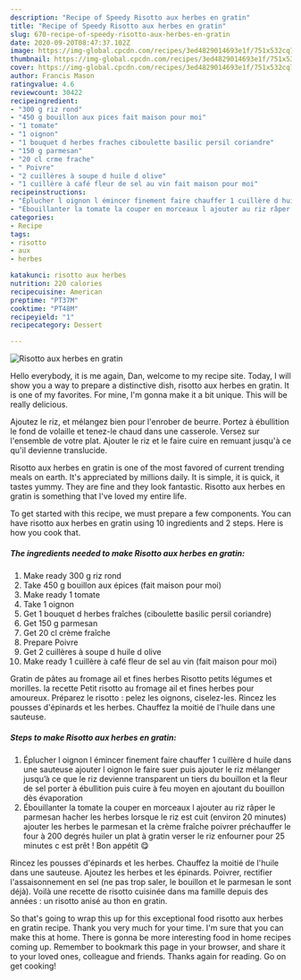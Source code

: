 ```yaml
---
description: "Recipe of Speedy Risotto aux herbes en gratin"
title: "Recipe of Speedy Risotto aux herbes en gratin"
slug: 670-recipe-of-speedy-risotto-aux-herbes-en-gratin
date: 2020-09-20T08:47:37.102Z
image: https://img-global.cpcdn.com/recipes/3ed4829014693e1f/751x532cq70/risotto-aux-herbes-en-gratin-photo-principale-de-la-recette.jpg
thumbnail: https://img-global.cpcdn.com/recipes/3ed4829014693e1f/751x532cq70/risotto-aux-herbes-en-gratin-photo-principale-de-la-recette.jpg
cover: https://img-global.cpcdn.com/recipes/3ed4829014693e1f/751x532cq70/risotto-aux-herbes-en-gratin-photo-principale-de-la-recette.jpg
author: Francis Mason
ratingvalue: 4.6
reviewcount: 30422
recipeingredient:
- "300 g riz rond"
- "450 g bouillon aux pices fait maison pour moi"
- "1 tomate"
- "1 oignon"
- "1 bouquet d herbes fraches ciboulette basilic persil coriandre"
- "150 g parmesan"
- "20 cl crme frache"
- " Poivre"
- "2 cuillères à soupe d huile d olive"
- "1 cuillère à café fleur de sel au vin fait maison pour moi"
recipeinstructions:
- "Éplucher l oignon l émincer finement faire chauffer 1 cuillère d huile dans une sauteuse ajouter l oignon le faire suer puis ajouter le riz mélanger jusqu’à ce que le riz devienne transparent un tiers du bouillon et la fleur de sel porter à ébullition puis cuire à feu moyen en ajoutant du bouillon dès évaporation"
- "Ébouillanter la tomate la couper en morceaux l ajouter au riz râper le parmesan hacher les herbes lorsque le riz est cuit (environ 20 minutes) ajouter les herbes le parmesan et la crème fraîche poivrer préchauffer le four à 200 degrés huiler un plat à gratin verser le riz enfourner pour 25 minutes c est prêt ! Bon appétit 😋"
categories:
- Recipe
tags:
- risotto
- aux
- herbes

katakunci: risotto aux herbes 
nutrition: 220 calories
recipecuisine: American
preptime: "PT37M"
cooktime: "PT48M"
recipeyield: "1"
recipecategory: Dessert

---
```



![Risotto aux herbes en gratin](https://img-global.cpcdn.com/recipes/3ed4829014693e1f/751x532cq70/risotto-aux-herbes-en-gratin-photo-principale-de-la-recette.jpg)

Hello everybody, it is me again, Dan, welcome to my recipe site. Today, I will show you a way to prepare a distinctive dish, risotto aux herbes en gratin. It is one of my favorites. For mine, I'm gonna make it a bit unique. This will be really delicious.

Ajoutez le riz, et mélangez bien pour l&#39;enrober de beurre. Portez à ébullition le fond de volaille et tenez-le chaud dans une casserole. Versez sur l&#39;ensemble de votre plat. Ajouter le riz et le faire cuire en remuant jusqu&#39;à ce qu&#39;il devienne translucide.

Risotto aux herbes en gratin is one of the most favored of current trending meals on earth. It's appreciated by millions daily. It is simple, it is quick, it tastes yummy. They are fine and they look fantastic. Risotto aux herbes en gratin is something that I've loved my entire life.


To get started with this recipe, we must prepare a few components. You can have risotto aux herbes en gratin using 10 ingredients and 2 steps. Here is how you cook that.

<!--inarticleads1-->

##### The ingredients needed to make Risotto aux herbes en gratin:

1. Make ready 300 g riz rond
1. Take 450 g bouillon aux épices (fait maison pour moi)
1. Make ready 1 tomate
1. Take 1 oignon
1. Get 1 bouquet d herbes fraîches (ciboulette basilic persil coriandre)
1. Get 150 g parmesan
1. Get 20 cl crème fraîche
1. Prepare  Poivre
1. Get 2 cuillères à soupe d huile d olive
1. Make ready 1 cuillère à café fleur de sel au vin (fait maison pour moi)


Gratin de pâtes au fromage ail et fines herbes Risotto petits légumes et morilles. la recette Petit risotto au fromage ail et fines herbes pour amoureux. Préparez le risotto : pelez les oignons, ciselez-les. Rincez les pousses d&#39;épinards et les herbes. Chauffez la moitié de l&#39;huile dans une sauteuse. 

<!--inarticleads2-->

##### Steps to make Risotto aux herbes en gratin:

1. Éplucher l oignon l émincer finement faire chauffer 1 cuillère d huile dans une sauteuse ajouter l oignon le faire suer puis ajouter le riz mélanger jusqu’à ce que le riz devienne transparent un tiers du bouillon et la fleur de sel porter à ébullition puis cuire à feu moyen en ajoutant du bouillon dès évaporation
1. Ébouillanter la tomate la couper en morceaux l ajouter au riz râper le parmesan hacher les herbes lorsque le riz est cuit (environ 20 minutes) ajouter les herbes le parmesan et la crème fraîche poivrer préchauffer le four à 200 degrés huiler un plat à gratin verser le riz enfourner pour 25 minutes c est prêt ! Bon appétit 😋


Rincez les pousses d&#39;épinards et les herbes. Chauffez la moitié de l&#39;huile dans une sauteuse. Ajoutez les herbes et les épinards. Poivrer, rectifier l&#39;assaisonnement en sel (ne pas trop saler, le bouillon et le parmesan le sont déjà). Voilà une recette de risotto cuisinée dans ma famille depuis des années : un risotto anisé au thon en gratin. 

So that's going to wrap this up for this exceptional food risotto aux herbes en gratin recipe. Thank you very much for your time. I'm sure that you can make this at home. There is gonna be more interesting food in home recipes coming up. Remember to bookmark this page in your browser, and share it to your loved ones, colleague and friends. Thanks again for reading. Go on get cooking!
